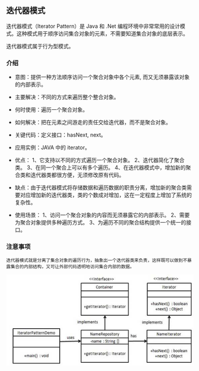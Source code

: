 ## 迭代器模式
迭代器模式（Iterator Pattern）是 Java 和 .Net 编程环境中非常常用的设计模式。这种模式用于顺序访问集合对象的元素，不需要知道集合对象的底层表示。

迭代器模式属于行为型模式。

### 介绍
- 意图：提供一种方法顺序访问一个聚合对象中各个元素, 而又无须暴露该对象的内部表示。

- 主要解决：不同的方式来遍历整个整合对象。

- 何时使用：遍历一个聚合对象。

- 如何解决：把在元素之间游走的责任交给迭代器，而不是聚合对象。

- 关键代码：定义接口：hasNext, next。

- 应用实例：JAVA 中的 iterator。

- 优点： 1、它支持以不同的方式遍历一个聚合对象。 2、迭代器简化了聚合类。 3、在同一个聚合上可以有多个遍历。 4、在迭代器模式中，增加新的聚合类和迭代器类都很方便，无须修改原有代码。

- 缺点：由于迭代器模式将存储数据和遍历数据的职责分离，增加新的聚合类需要对应增加新的迭代器类，类的个数成对增加，这在一定程度上增加了系统的复杂性。

- 使用场景： 1、访问一个聚合对象的内容而无须暴露它的内部表示。 2、需要为聚合对象提供多种遍历方式。 3、为遍历不同的聚合结构提供一个统一的接口。

### 注意事项
    迭代器模式就是分离了集合对象的遍历行为，抽象出一个迭代器类来负责，这样既可以做到不暴露集合的内部结构，又可让外部代码透明地访问集合内部的数据。

![迭代器模式](../img/iterator_pattern_uml_diagram.jpg)
